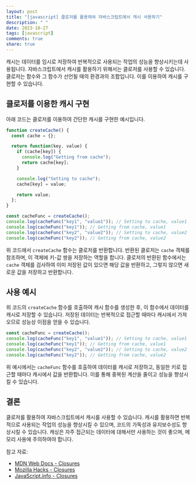 ```yaml
---
layout: post
title: "[javascript] 클로저를 활용하여 자바스크립트에서 캐시 사용하기"
description: " "
date: 2023-10-27
tags: [javascript]
comments: true
share: true
---
```


캐시는 데이터를 임시로 저장하여 반복적으로 사용되는 작업의 성능을 향상시키는데 사용됩니다. 자바스크립트에서 캐시를 활용하기 위해서는 클로저를 사용할 수 있습니다. 클로저는 함수와 그 함수가 선언될 때의 환경과의 조합입니다. 이를 이용하여 캐시를 구현할 수 있습니다. 

## 클로저를 이용한 캐시 구현

아래 코드는 클로저를 이용하여 간단한 캐시를 구현한 예시입니다.

```javascript
function createCache() {
  const cache = {};

  return function(key, value) {
    if (cache[key]) {
      console.log("Getting from cache");
      return cache[key];
    }

    console.log("Setting to cache");
    cache[key] = value;

    return value;
  };
}

const cacheFunc = createCache();
console.log(cacheFunc("key1", "value1")); // Setting to cache, value1
console.log(cacheFunc("key1")); // Getting from cache, value1
console.log(cacheFunc("key2", "value2")); // Setting to cache, value2
console.log(cacheFunc("key2")); // Getting from cache, value2
```

위 코드에서 `createCache` 함수는 클로저를 반환합니다. 반환된 클로저는 `cache` 객체를 참조하며, 이 객체에 키-값 쌍을 저장하는 역할을 합니다. 클로저의 반환된 함수에서는 `cache` 객체를 검사하여 이미 저장된 값이 있으면 해당 값을 반환하고, 그렇지 않으면 새로운 값을 저장하고 반환합니다.

## 사용 예시

위 코드의 `createCache` 함수를 호출하여 캐시 함수를 생성한 후, 이 함수에서 데이터를 캐시로 저장할 수 있습니다. 저장된 데이터는 반복적으로 접근할 때마다 캐시에서 가져오므로 성능상 이점을 얻을 수 있습니다.

```javascript
const cacheFunc = createCache();
console.log(cacheFunc("key1", "value1")); // Setting to cache, value1
console.log(cacheFunc("key1")); // Getting from cache, value1
console.log(cacheFunc("key2", "value2")); // Setting to cache, value2
console.log(cacheFunc("key2")); // Getting from cache, value2
```

위 예시에서는 `cacheFunc` 함수를 호출하여 데이터를 캐시로 저장하고, 동일한 키로 접근할 때마다 캐시에서 값을 반환합니다. 이를 통해 중복된 계산을 줄이고 성능을 향상시킬 수 있습니다.

## 결론

클로저를 활용하여 자바스크립트에서 캐시를 사용할 수 있습니다. 캐시를 활용하면 반복적으로 사용되는 작업의 성능을 향상시킬 수 있으며, 코드의 가독성과 유지보수성도 향상시킬 수 있습니다. 캐싱은 자주 접근되는 데이터에 대해서만 사용하는 것이 좋으며, 메모리 사용에 주의하여야 합니다.

참고 자료:
- [MDN Web Docs - Closures](https://developer.mozilla.org/en-US/docs/Web/JavaScript/Closures)
- [Mozilla Hacks - Closures](https://hacks.mozilla.org/2015/05/es6-in-depth-closures/)
- [JavaScript.info - Closures](https://javascript.info/closure)